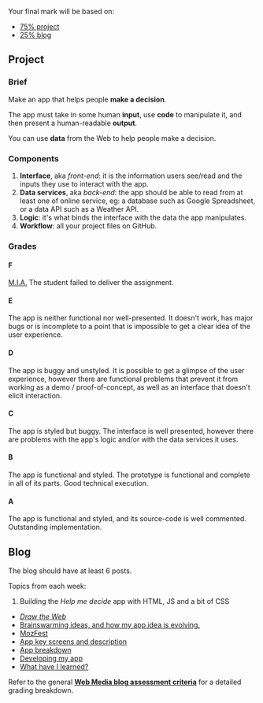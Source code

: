 Your final mark will be based on:

* [75% project](https://github.com/matteomenapace/rave-WEB14203/blob/master/assessment-criteria.md#project)
* [25% blog](https://github.com/matteomenapace/rave-WEB14203/blob/master/assessment-criteria.md#blog)




## Project

### Brief

Make an app that helps people **make a decision**.

The app must take in some human **input**, use **code** to manipulate it, and then present a human-readable **output**.

You can use **data** from the Web to help people make a decision.

### Components

1. **Interface**, aka *front-end*: it is the information users see/read and the inputs they use to interact with the app.
2. **Data services**, aka *back-end*: the app should be able to read from at least one of online service, eg: a database such as Google Spreadsheet, or a data API such as a Weather API.
3. **Logic**: it's what binds the interface with the data the app manipulates. 
4. **Workflow**: all your project files on GitHub.

### Grades

#### F

[M.I.A.](http://en.wikipedia.org/wiki/Missing_in_action) The student failed to deliver the assignment. 

#### E

The app is neither functional nor well-presented. It doesn't work, has major bugs or is incomplete to a point that is impossible to get a clear idea of the user experience.

#### D

The app is buggy and unstyled. It is possible to get a glimpse of the user experience, however there are functional problems that prevent it from working as a demo / proof-of-concept, as well as an interface that doesn't elicit interaction.

#### C

The app is styled but buggy. The interface is well presented, however there are problems with the app's logic and/or with the data services it uses.

#### B

The app is functional and styled.  The prototype is functional and complete in all of its parts. Good technical execution.

#### A

The app is functional and styled, and its source-code is well commented. Outstanding implementation.


## Blog

The blog should have at least 6 posts.

Topics from each week:

1. Building the *Help me decide* app with HTML, JS and a bit of CSS
* [*Draw the Web*](https://github.com/matteomenapace/rave-WEB14203/blob/master/notes/week-2.md#homework)
* [Brainswarming ideas, and how my app idea is evolving.](https://github.com/matteomenapace/rave-WEB14203/blob/master/notes/week-3.md#homework)
* [MozFest](https://github.com/matteomenapace/rave-WEB14203/blob/master/notes/week-4.md#assignment-for-next-week)
* [App key screens and description](https://github.com/matteomenapace/rave-WEB14203/blob/master/notes/week-5.md#assignment-for-nextish-week)
* [App breakdown](https://github.com/matteomenapace/rave-WEB14203/blob/master/notes/week-6.md#app-logic-breakdown)
* [Developing my app](https://github.com/matteomenapace/rave-WEB14203/blob/master/notes/week-7.md#assignment-for-next-week)
* [What have I learned?](https://github.com/matteomenapace/rave-WEB14203/blob/master/notes/week-8.md#assignment-for-next-week)

Refer to the general **[Web Media blog assessment criteria](https://github.com/RavensbourneWebMedia/Blogging/blob/master/assessment-criteria.md)** for a detailed grading breakdown.
